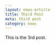 ```yaml
---
layout: news-article
title: Third Post
meta: third post
category: news
---
```


This is the 3rd post.